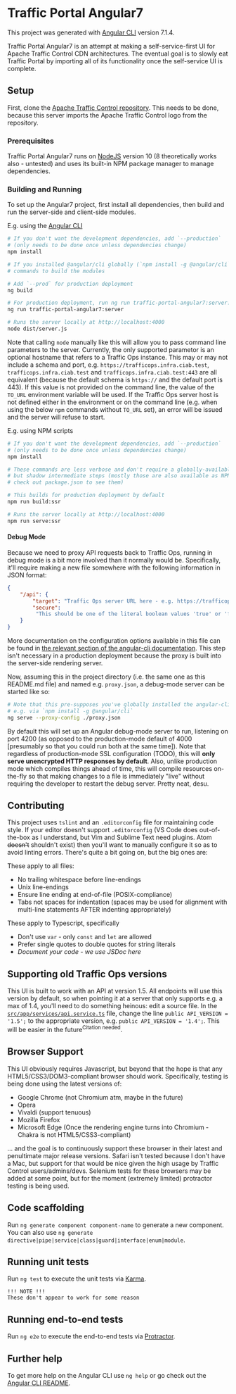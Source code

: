 <!--
Licensed under the Apache License, Version 2.0 (the "License");
you may not use this file except in compliance with the License.
You may obtain a copy of the License at

    http://www.apache.org/licenses/LICENSE-2.0

Unless required by applicable law or agreed to in writing, software
distributed under the License is distributed on an "AS IS" BASIS,
WITHOUT WARRANTIES OR CONDITIONS OF ANY KIND, either express or implied.
See the License for the specific language governing permissions and
limitations under the License.
-->

# Traffic Portal Angular7
This project was generated with [Angular CLI](https://github.com/angular/angular-cli) version 7.1.4.

Traffic Portal Angular7 is an attempt at making a self-service-first UI for Apache Traffic Control CDN architectures. The eventual goal is to slowly eat Traffic Portal by importing all of its functionality once the self-service UI is complete.

## Setup
First, clone the [Apache Traffic Control repository](git://github.com/apache/trafficcontrol). This needs to be done, because this server imports the Apache Traffic Control logo from the repository.

### Prerequisites
Traffic Portal Angular7 runs on [NodeJS](https://nodejs.org/) version 10 (8 theoretically works also - untested) and uses its built-in NPM package manager to manage dependencies.

### Building and Running
To set up the Angular7 project, first install all dependencies, then build and run the server-side and client-side modules.

E.g. using the [Angular CLI](https://github.com/angular/angular-cli)

```bash
# If you don't want the development dependencies, add `--production`
# (only needs to be done once unless dependencies change)
npm install

# If you installed @angular/cli globally (`npm install -g @angular/cli`), then you can use these
# commands to build the modules

# Add `--prod` for production deployment
ng build

# For production deployment, run ng run traffic-portal-angular7:server:production
ng run traffic-portal-angular7:server

# Runs the server locally at http://localhost:4000
node dist/server.js
```
Note that calling `node` manually like this will allow you to pass command line parameters to the server. Currently, the only supported parametor is an optional hostname that refers to a Traffic Ops instance. This may or may not include a schema and port, e.g. `https://trafficops.infra.ciab.test`, `trafficops.infra.ciab.test` and `trafficops.infra.ciab.test:443` are all equivalent (because the default schema is `https://` and the default port is 443). If this value is not provided on the command line, the value of the `TO_URL` environment variable will be used. If the Traffic Ops server host is not defined either in the environment or on the command line (e.g. when using the below `npm` commands without `TO_URL` set), an error will be issued and the server will refuse to start.

E.g. using NPM scripts

```bash
# If you don't want the development dependencies, add `--production`
# (only needs to be done once unless dependencies change)
npm install

# These commands are less verbose and don't require a globally-available `@angular/cli` install,
# but shadow intermediate steps (mostly those are also available as NPM scripts,
# check out package.json to see them)

# This builds for production deployment by default
npm run build:ssr

# Runs the server locally at http://localhost:4000
npm run serve:ssr
```

#### Debug Mode
Because we need to proxy API requests back to Traffic Ops, running in debug mode is a bit more involved than it normally would be. Specifically, it'll require making a new file somewhere with the following information in JSON format:

```json
{
	"/api": {
		"target": "Traffic Ops server URL here - e.g. https://trafficops.apache.test",
		"secure":
		 "This should be one of the literal boolean values 'true' or 'false' to indicate if certificate authenticity should be checked."
	}
}
```
More documentation on the configuration options available in this file can be found in [the relevant section of the angular-cli documentation](https://github.com/angular/angular-cli/blob/master/docs/documentation/stories/proxy.md). This step isn't necessary in a production deployment because the proxy is built into the server-side rendering server.

Now, assuming this in the project directory (i.e. the same one as this README.md file) and named e.g. `proxy.json`, a debug-mode server can be started like so:

```bash
# Note that this pre-supposes you've globally installed the angular-cli
# e.g. via `npm install -g @angular/cli`
ng serve --proxy-config ./proxy.json
```

By default this will set up an Angular debug-mode server to run, listening on port 4200 (as opposed to the production-mode default of 4000 [presumably so that you could run both at the same time]). Note that regardless of production-mode SSL configuration (TODO), this will **only serve unencrypted HTTP responses by default**. Also, unlike production mode which compiles things ahead of time, this will compile resources on-the-fly so that making changes to a file is immediately "live" without requiring the developer to restart the debug server. Pretty neat, desu.

## Contributing
This project uses `tslint` and an `.editorconfig` file for maintaining code style. If your editor doesn't support `.editorconfig` (VS Code does out-of-the-box as I understand, but Vim and Sublime Text need plugins. Atom ~~doesn't~~ shouldn't exist) then you'll want to manually configure it so as to avoid linting errors. There's quite a bit going on, but the big ones are:

These apply to all files:

- No trailing whitespace before line-endings
- Unix line-endings
- Ensure line ending at end-of-file (POSIX-compliance)
- Tabs not spaces for indentation (spaces may be used for alignment with multi-line statements AFTER indenting appropriately)

These apply to Typescript, specifically

- Don't use `var` - only `const` and `let` are allowed
- Prefer single quotes to double quotes for string literals
- *Document your code - we use JSDoc here*

## Supporting old Traffic Ops versions
This UI is built to work with an API at version 1.5. All endpoints will use this version by default, so when pointing it at a server that only supports e.g. a max of 1.4, you'll need to do something heinous: edit a source file. In the [`src/app/services/api.service.ts`](./src/app/services/api.service.ts) file, change the line `public API_VERSION = '1.5';` to the appropriate version, e.g. `public API_VERSION = '1.4';`. This will be easier in the future<sup>Citation needed</sup>.

## Browser Support
This UI obviously requires Javascript, but beyond that the hope is that any HTML5/CSS3/DOM3-compliant browser should work. Specifically, testing is being done using the latest versions of:

- Google Chrome (not Chromium atm, maybe in the future)
- Opera
- Vivaldi (support tenuous)
- Mozilla Firefox
- Microsoft Edge (Once the rendering engine turns into Chromium - Chakra is not HTML5/CSS3-compliant)

... and the goal is to continuously support these browser in their latest and penultimate major release versions. Safari isn't tested because I don't have a Mac, but support for that would be nice given the high usage by Traffic Control users/admins/devs. Selenium tests for these browsers may be added at some point, but for the moment (extremely limited) protractor testing is being used.

## Code scaffolding
Run `ng generate component component-name` to generate a new component. You can also use `ng generate directive|pipe|service|class|guard|interface|enum|module`.

## Running unit tests
Run `ng test` to execute the unit tests via [Karma](https://karma-runner.github.io).

	!!! NOTE !!!
	These don't appear to work for some reason

## Running end-to-end tests
Run `ng e2e` to execute the end-to-end tests via [Protractor](http://www.protractortest.org/).

## Further help
To get more help on the Angular CLI use `ng help` or go check out the [Angular CLI README](https://github.com/angular/angular-cli/blob/master/README.md).
